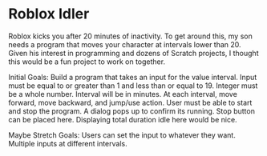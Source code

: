 # Roblox Idler

Roblox kicks you after 20 minutes of inactivity.
To get around this, my son needs a program that moves your character at intervals lower than 20.
Given his interest in programming and dozens of Scratch projects, I thought this would be a fun project to work on together.

Initial Goals:
Build a program that takes an input for the value interval.
Input must be equal to or greater than 1 and less than or equal to 19.
Integer must be a whole number.
Interval will be in minutes.
At each interval, move forward, move backward, and jump/use action.
User must be able to start and stop the program.
A dialog pops up to confirm its running. Stop button can be placed here. Displaying total duration idle here would be nice.

Maybe Stretch Goals:
Users can set the input to whatever they want.
Multiple inputs at different intervals.
